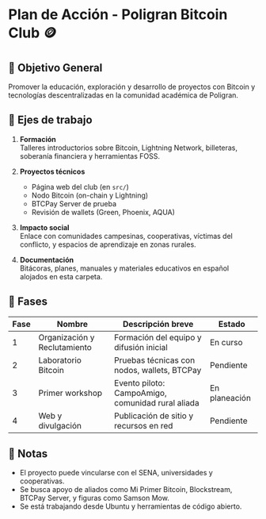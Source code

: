 # Plan de Acción - Poligran Bitcoin Club 🪙

## 🎯 Objetivo General
Promover la educación, exploración y desarrollo de proyectos con Bitcoin y tecnologías descentralizadas en la comunidad académica de Poligran.

## 🧭 Ejes de trabajo

1. **Formación**  
   Talleres introductorios sobre Bitcoin, Lightning Network, billeteras, soberanía financiera y herramientas FOSS.

2. **Proyectos técnicos**  
   - Página web del club (en `src/`)
   - Nodo Bitcoin (on-chain y Lightning)
   - BTCPay Server de prueba
   - Revisión de wallets (Green, Phoenix, AQUA)

3. **Impacto social**  
   Enlace con comunidades campesinas, cooperativas, víctimas del conflicto, y espacios de aprendizaje en zonas rurales.

4. **Documentación**  
   Bitácoras, planes, manuales y materiales educativos en español alojados en esta carpeta.

## 📅 Fases

| Fase | Nombre                     | Descripción breve                                  | Estado    |
|------|----------------------------|----------------------------------------------------|-----------|
| 1    | Organización y Reclutamiento | Formación del equipo y difusión inicial            | En curso  |
| 2    | Laboratorio Bitcoin        | Pruebas técnicas con nodos, wallets, BTCPay        | Pendiente |
| 3    | Primer workshop            | Evento piloto: CampoAmigo, comunidad rural aliada  | En planeación |
| 4    | Web y divulgación          | Publicación de sitio y recursos en red             | Pendiente |

## 📌 Notas
- El proyecto puede vincularse con el SENA, universidades y cooperativas.
- Se busca apoyo de aliados como Mi Primer Bitcoin, Blockstream, BTCPay Server, y figuras como Samson Mow.
- Se está trabajando desde Ubuntu y herramientas de código abierto.

